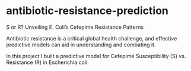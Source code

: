 # antibiotic-resistance-prediction
S or R? Unveiling E. Coli’s Cefepime Resistance Patterns

Antibiotic resistance is a critical global health challenge, and effective predictive models can aid in understanding and combating it.

In this project I built a predictive model for Cefepime Susceptibility (S) vs. Resistance (R) in Escherichia coli.
